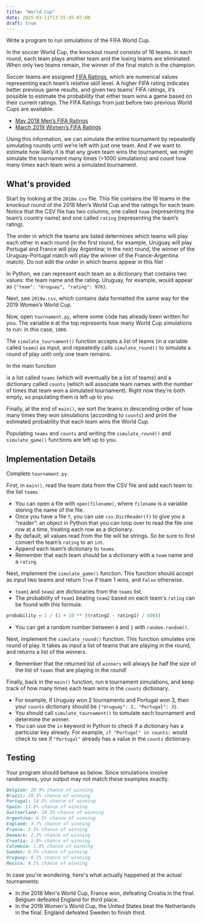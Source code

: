```yaml
---
title: "World Cup"
date: 2025-03-11T13:55:45-07:00
draft: true
---
```

Write a program to run simulations of the FIFA World Cup.
<!--more-->

In the soccer World Cup, the knockout round consists of 16 teams. In each round, each team plays another team and the losing teams are eliminated. When only two teams remain, the winner of the final match is the champion.

Soccer teams are assigned [FIFA Ratings](https://en.wikipedia.org/wiki/FIFA_World_Rankings#Current_calculation_method), which are numerical values representing each team’s relative skill level. A higher FIFA rating indicates better previous game results, and given two teams’ FIFA ratings, it’s possible to estimate the probability that either team wins a game based on their current ratings. The FIFA Ratings from just before two previous World Cups are available:

* [May 2018 Men’s FIFA Ratings](https://www.fifa.com/fifa-world-ranking/ranking-table/men/rank/id12189/)
* [March 2019 Women’s FIFA Ratings](https://www.fifa.com/fifa-world-ranking/ranking-table/women/rank/ranking_20190329/)

Using this information, we can simulate the entire tournament by repeatedly simulating rounds until we’re left with just one team. And if we want to estimate how likely it is that any given team wins the tournament, we might simulate the tournament many times (>1000 simulations) and count how many times each team wins a simulated tournament.

## What's provided

Start by looking at the `2018m.csv` file. This file contains the 16 teams in the knockout round of the 2018 Men’s World Cup and the ratings for each team. Notice that the CSV file has two columns, one called `team` (representing the team’s country name) and one called `rating` (representing the team’s rating).

The order in which the teams are listed determines which teams will play each other in each round (in the first round, for example, Uruguay will play Portugal and France will play Argentina; in the next round, the winner of the Uruguay-Portugal match will play the winner of the France-Argentina match). Do not edit the order in which teams appear in this file!

In Python, we can represent each team as a dictionary that contains two values: the team name and the rating. Uruguay, for example, would appear as `{"team": "Uruguay", "rating": 976}`.

Next, see `2019w.csv`, which contains data formatted the same way for the 2019 Women’s World Cup.

Now, open `tournament.py`, where some code has already been written for you. The variable `N` at the top represents how many World Cup simulations to run: in this case, `1000`.

The `simulate_tournament()` function accepts a list of teams (in a variable called `teams`) as input, and repeatedly calls `simulate_round()` to simulate a round of play until only one team remains.

In the main function
<!-- , we first ensure that `len(sys.argv)` (the number of command-line arguments) is `2`. The command line argument will determine which CSV file to use to run the tournament simulation. Next  -->
is a list called `teams` (which will eventually be a list of teams) and a dictionary called `counts` (which will associate team names with the number of times that team won a simulated tournament). Right now they’re both empty, so populating them is left up to you.

Finally, at the end of `main()`, we sort the teams in descending order of how many times they won simulations (according to `counts`) and print the estimated probability that each team wins the World Cup.

Populating `teams` and `counts` and writing the `simulate_round()` and `simulate_game()` functions are left up to you.

## Implementation Details

Complete `tournament.py`.

First, in `main()`, read the team data from the CSV file and add each team to the list `teams`.

* You can open a file with `open(filename)`, where `filename` is a variable storing the name of the file.
* Once you have a file `f`, you can use `csv.DictReader(f)` to give you a “reader”: an object in Python that you can loop over to read the file one row at a time, treating each row as a dictionary.
* By default, all values read from the file will be strings. So be sure to first convert the team’s `rating` to an `int`.
* Append each team’s dictionary to `teams`.
* Remember that each team should be a dictionary with a `team` name and a `rating`.

Next, implement the `simulate_game()` function. This function should accept as input two teams and return `True` if team 1 wins, and `False` otherwise.

* `team1` and `team2` are dictionaries from the `teams` list.
* The probability of `team1` beating `team2` based on each team's `rating` can be found with this formula:

```python
probability = 1 / (1 + 10 ** ((rating2 - rating1) / 600))
```

* You can get a random number between `0` and `1` with `random.random()`.

Next, implement the `simulate_round()` function. This function simulates one round of play. It takes as input a list of teams that are playing in the round, and returns a list of the winners.

* Remember that the returned list of `winners` will always be half the size of the list of `teams` that are playing in the round!

Finally, back in the `main()` function, run `N` tournament simulations, and keep track of how many times each team wins in the `counts` dictionary.

* For example, if Uruguay won 2 tournaments and Portugal won 3, then your `counts` dictionary should be `{"Uruguay": 2, "Portugal": 3}`.
* You should call `simulate_tournament()` to simulate each tournament and determine the winner.
* You can use the `in` keyword in Python to check if a dictionary has a particular key already. For example, `if "Portugal" in counts:` would check to see if `"Portugal"` already has a value in the `counts` dictionary.

## Testing

Your program should behave as below. Since simulations involve randomness, your output may not match these examples exactly.

```md
Belgium: 20.9% chance of winning
Brazil: 20.3% chance of winning
Portugal: 14.5% chance of winning
Spain: 13.6% chance of winning
Switzerland: 10.5% chance of winning
Argentina: 6.5% chance of winning
England: 3.7% chance of winning
France: 3.3% chance of winning
Denmark: 2.2% chance of winning
Croatia: 2.0% chance of winning
Colombia: 1.8% chance of winning
Sweden: 0.5% chance of winning
Uruguay: 0.1% chance of winning
Mexico: 0.1% chance of winning
```

In case you're wondering, here's what actually happened at the actual tournaments:

* In the 2018 Men's World Cup, France won, defeating Croatia in the final. Belgium defeated England for third place.
* In the 2019 Women's World Cup, the United States beat the Netherlands in the final. England defeated Sweden to finish third.
